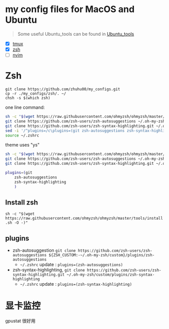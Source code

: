 # my config files for MacOS and Ubuntu

> Some useful Ubuntu_tools can be found in [Ubuntu_tools](Ubuntu_tools.md)

- [x] [tmux](./tmux/)
- [x] [zsh](./zsh/)
- [ ] [nvim](./vim/)

# Zsh
```
git clone https://github.com/zhuhu00/my_configs.git 
cp -r ./my_configs/zsh/. ~/
chsh -s $(which zsh)
```



one line command:
```sh
sh -c "$(wget https://raw.githubusercontent.com/ohmyzsh/ohmyzsh/master/tools/install.sh -O -)" && \
git clone https://github.com/zsh-users/zsh-autosuggestions ~/.oh-my-zsh/custom/plugins/zsh-autosuggestions && \
git clone https://github.com/zsh-users/zsh-syntax-highlighting.git ~/.oh-my-zsh/custom/plugins/zsh-syntax-highlighting && \
sed -i '/^plugins=/c\plugins=(git zsh-autosuggestions zsh-syntax-highlighting)' ~/.zshrc && \
source ~/.zshrc
```
theme uses "ys"

```sh
sh -c "$(wget https://raw.githubusercontent.com/ohmyzsh/ohmyzsh/master/tools/install.sh -O -)"
git clone https://github.com/zsh-users/zsh-autosuggestions ~/.oh-my-zsh/custom/plugins/zsh-autosuggestions
git clone https://github.com/zsh-users/zsh-syntax-highlighting.git ~/.oh-my-zsh/custom/plugins/zsh-syntax-highlighting

plugins=(git
    zsh-autosuggestions
    zsh-syntax-highlighting
    )

```


## Install zsh
`sh -c "$(wget https://raw.githubusercontent.com/ohmyzsh/ohmyzsh/master/tools/install.sh -O -)"`

## plugins
- zsh-autosuggestion
  `git clone https://github.com/zsh-users/zsh-autosuggestions ${ZSH_CUSTOM:-~/.oh-my-zsh/custom}/plugins/zsh-autosuggestions`
  - `~/.zshrc` update : `plugins=(zsh-autosuggestions)`
- zsh-syntax-highlighting, `git clone https://github.com/zsh-users/zsh-syntax-highlighting.git ~/.oh-my-zsh/custom/plugins/zsh-syntax-highlighting`
  - `~/.zshrc` update : `plugins=(zsh-syntax-highlighting)`
  





# 显卡监控
gpustat 很好用
